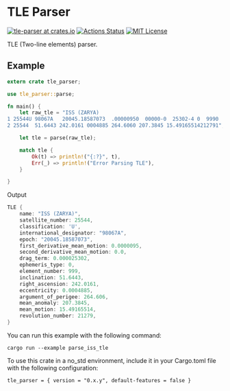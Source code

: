 # TLE Parser
[![tle-parser at crates.io](https://img.shields.io/crates/v/tle-parser.svg)](https://crates.io/crates/tle-parser)
[![Actions Status](https://github.com/kawamurakazushi/tle-parser/workflows/CI/badge.svg)](https://github.com/kawamurakazushi/tle-parser/actions)
[![MIT License](https://img.shields.io/badge/license-MIT-blue.svg?style=flat)](LICENSE)

TLE (Two-line elements) parser.

## Example

```rust
extern crate tle_parser;

use tle_parser::parse;

fn main() {
    let raw_tle = "ISS (ZARYA)
1 25544U 98067A   20045.18587073  .00000950  00000-0  25302-4 0  9990
2 25544  51.6443 242.0161 0004885 264.6060 207.3845 15.49165514212791";

    let tle = parse(raw_tle);

    match tle {
        Ok(t) => println!("{:?}", t),
        Err(_) => println!("Error Parsing TLE"),
    }

}
```

Output

```rust
TLE {
    name: "ISS (ZARYA)",
    satellite_number: 25544,
    classification: 'U',
    international_designator: "98067A",
    epoch: "20045.18587073",
    first_derivative_mean_motion: 0.0000095,
    second_derivative_mean_motion: 0.0,
    drag_term: 0.000025302,
    ephemeris_type: 0,
    element_number: 999,
    inclination: 51.6443,
    right_ascension: 242.0161,
    eccentricity: 0.0004885,
    argument_of_perigee: 264.606,
    mean_anomaly: 207.3845,
    mean_motion: 15.49165514,
    revolution_number: 21279,
}
```

You can run this example with the following command:

```
cargo run --example parse_iss_tle
```

To use this crate in a no_std environment, include it in your Cargo.toml file with the following configuration:

```
tle_parser = { version = "0.x.y", default-features = false }
```
